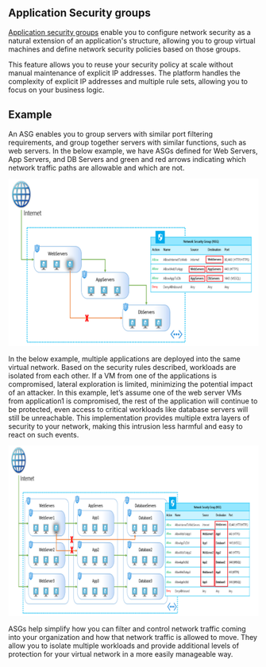 ## Application Security groups

[Application security groups](https://docs.microsoft.com/azure/virtual-network/security-overview#application-security-groups?azure-portal=true) enable you to configure network security as a natural extension of an application's structure, allowing you to group virtual machines and define network security policies based on those groups.

This feature allows you to reuse your security policy at scale without manual maintenance of explicit IP addresses. The platform handles the complexity of explicit IP addresses and multiple rule sets, allowing you to focus on your business logic.

## Example

An ASG enables you to group servers with similar port filtering requirements, and group together servers with similar functions, such as web servers. In the below example, we have ASGs defined for Web Servers, App Servers, and DB Servers and green and red arrows indicating which network traffic paths are allowable and which are not. 

![Screenshot of Web servers, App servers, and DB servers application groups, with green and red arrows showing defined traffic paths that are allowed and denied as per application security group. There is also a table outlining the same information in table format.](../media/asg1.png)


In the below example, multiple applications are deployed into the same virtual network. Based on the security rules described, workloads are isolated from each other. If a VM from one of the applications is compromised, lateral exploration is limited, minimizing the potential impact of an attacker. In this example, let’s assume one of the web server VMs from application1 is compromised, the rest of the application will continue to be protected, even access to critical workloads like database servers will still be unreachable. This implementation provides multiple extra layers of security to your network, making this intrusion less harmful and easy to react on such events.

![Screenshot a network security group with servers divided into application security groups for Webservers, different applications, App1, App2 and App3, and different databases, Database1, Database2, Database3, with green and red arrows indicating which source group is able to access which destination group. There is also a table with the same information listed in table format.App security icon.](../media/asg2.png)

ASGs help simplify how you can filter and control network traffic coming into your organization and how that network traffic is allowed to move. They allow you to isolate multiple workloads and provide additional levels of protection for your virtual network in a more easily manageable way. 

